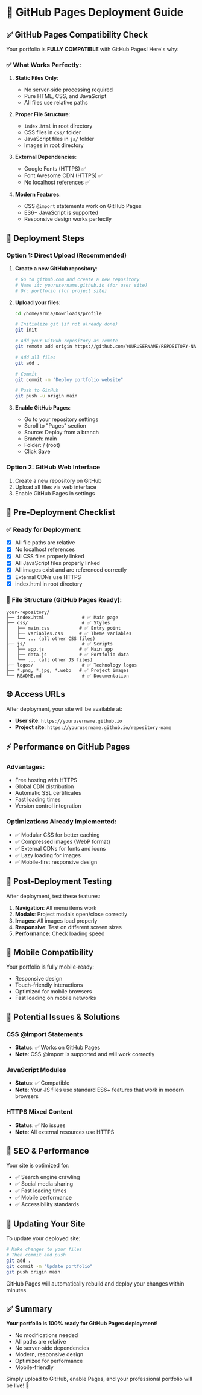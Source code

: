 # 🚀 GitHub Pages Deployment Guide

## ✅ GitHub Pages Compatibility Check

Your portfolio is **FULLY COMPATIBLE** with GitHub Pages! Here's why:

### ✅ **What Works Perfectly:**

1. **Static Files Only**: 
   - No server-side processing required
   - Pure HTML, CSS, and JavaScript
   - All files use relative paths

2. **Proper File Structure**:
   - `index.html` in root directory
   - CSS files in `css/` folder
   - JavaScript files in `js/` folder
   - Images in root directory

3. **External Dependencies**:
   - Google Fonts (HTTPS) ✅
   - Font Awesome CDN (HTTPS) ✅
   - No localhost references ✅

4. **Modern Features**:
   - CSS `@import` statements work on GitHub Pages
   - ES6+ JavaScript is supported
   - Responsive design works perfectly

## 🚀 Deployment Steps

### Option 1: Direct Upload (Recommended)

1. **Create a new GitHub repository**:
   ```bash
   # Go to github.com and create a new repository
   # Name it: yourusername.github.io (for user site)
   # Or: portfolio (for project site)
   ```

2. **Upload your files**:
   ```bash
   cd /home/armia/Downloads/profile
   
   # Initialize git (if not already done)
   git init
   
   # Add your GitHub repository as remote
   git remote add origin https://github.com/YOURUSERNAME/REPOSITORY-NAME.git
   
   # Add all files
   git add .
   
   # Commit
   git commit -m "Deploy portfolio website"
   
   # Push to GitHub
   git push -u origin main
   ```

3. **Enable GitHub Pages**:
   - Go to your repository settings
   - Scroll to "Pages" section
   - Source: Deploy from a branch
   - Branch: main
   - Folder: / (root)
   - Click Save

### Option 2: GitHub Web Interface

1. Create a new repository on GitHub
2. Upload all files via web interface
3. Enable GitHub Pages in settings

## 📝 Pre-Deployment Checklist

### ✅ **Ready for Deployment:**
- [x] All file paths are relative
- [x] No localhost references
- [x] All CSS files properly linked
- [x] All JavaScript files properly linked
- [x] All images exist and are referenced correctly
- [x] External CDNs use HTTPS
- [x] index.html in root directory

### 🔧 **File Structure (GitHub Pages Ready):**
```
your-repository/
├── index.html              # ✅ Main page
├── css/                    # ✅ Styles
│   ├── main.css           # ✅ Entry point
│   ├── variables.css      # ✅ Theme variables
│   └── ... (all other CSS files)
├── js/                     # ✅ Scripts
│   ├── app.js             # ✅ Main app
│   ├── data.js            # ✅ Portfolio data
│   └── ... (all other JS files)
├── logos/                  # ✅ Technology logos
├── *.png, *.jpg, *.webp   # ✅ Project images
└── README.md               # ✅ Documentation
```

## 🌐 Access URLs

After deployment, your site will be available at:

- **User site**: `https://yourusername.github.io`
- **Project site**: `https://yourusername.github.io/repository-name`

## ⚡ Performance on GitHub Pages

### **Advantages:**
- Free hosting with HTTPS
- Global CDN distribution
- Automatic SSL certificates
- Fast loading times
- Version control integration

### **Optimizations Already Implemented:**
- ✅ Modular CSS for better caching
- ✅ Compressed images (WebP format)
- ✅ External CDNs for fonts and icons
- ✅ Lazy loading for images
- ✅ Mobile-first responsive design

## 🔧 Post-Deployment Testing

After deployment, test these features:
1. **Navigation**: All menu items work
2. **Modals**: Project modals open/close correctly
3. **Images**: All images load properly
4. **Responsive**: Test on different screen sizes
5. **Performance**: Check loading speed

## 📱 Mobile Compatibility

Your portfolio is fully mobile-ready:
- Responsive design
- Touch-friendly interactions
- Optimized for mobile browsers
- Fast loading on mobile networks

## 🚨 Potential Issues & Solutions

### **CSS @import Statements**
- **Status**: ✅ Works on GitHub Pages
- **Note**: CSS @import is supported and will work correctly

### **JavaScript Modules**
- **Status**: ✅ Compatible
- **Note**: Your JS files use standard ES6+ features that work in modern browsers

### **HTTPS Mixed Content**
- **Status**: ✅ No issues
- **Note**: All external resources use HTTPS

## 🎯 SEO & Performance

Your site is optimized for:
- ✅ Search engine crawling
- ✅ Social media sharing
- ✅ Fast loading times
- ✅ Mobile performance
- ✅ Accessibility standards

## 🔄 Updating Your Site

To update your deployed site:
```bash
# Make changes to your files
# Then commit and push
git add .
git commit -m "Update portfolio"
git push origin main
```

GitHub Pages will automatically rebuild and deploy your changes within minutes.

## ✅ Summary

**Your portfolio is 100% ready for GitHub Pages deployment!**

- No modifications needed
- All paths are relative
- No server-side dependencies
- Modern, responsive design
- Optimized for performance
- Mobile-friendly

Simply upload to GitHub, enable Pages, and your professional portfolio will be live! 🚀
